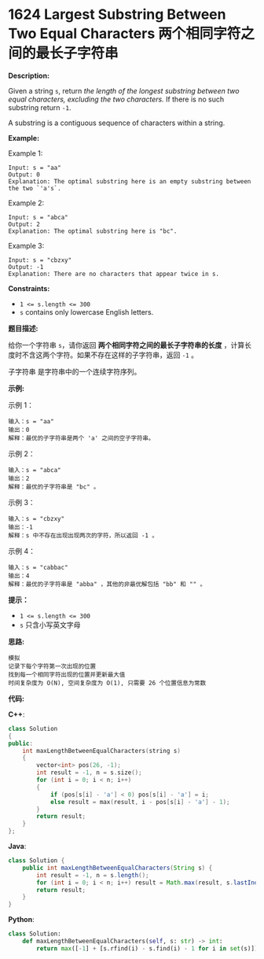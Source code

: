 # 1624 Largest Substring Between Two Equal Characters 两个相同字符之间的最长子字符串

__Description:__

Given a string `s`, return _the length of the longest substring between two equal characters, excluding the two characters._ If there is no such substring return `-1`.

A substring is a contiguous sequence of characters within a string.

__Example:__

Example 1:

```text
Input: s = "aa"
Output: 0
Explanation: The optimal substring here is an empty substring between the two `'a's`.
```

Example 2:

```text
Input: s = "abca"
Output: 2
Explanation: The optimal substring here is "bc".
```

Example 3:

```text
Input: s = "cbzxy"
Output: -1
Explanation: There are no characters that appear twice in s.
```

__Constraints:__

- `1 <= s.length <= 300`
- `s` contains only lowercase English letters.

__题目描述:__

给你一个字符串 `s`，请你返回 __两个相同字符之间的最长子字符串的长度__ ，计算长度时不含这两个字符。如果不存在这样的子字符串，返回 `-1` 。

子字符串 是字符串中的一个连续字符序列。

__示例:__

示例 1：

```text
输入：s = "aa"
输出：0
解释：最优的子字符串是两个 'a' 之间的空子字符串。
```

示例 2：

```text
输入：s = "abca"
输出：2
解释：最优的子字符串是 "bc" 。
```

示例 3：

```text
输入：s = "cbzxy"
输出：-1
解释：s 中不存在出现出现两次的字符，所以返回 -1 。
```

示例 4：

```text
输入：s = "cabbac"
输出：4
解释：最优的子字符串是 "abba" ，其他的非最优解包括 "bb" 和 "" 。
```

__提示：__

- `1 <= s.length <= 300`
- `s` 只含小写英文字母

__思路:__

```text
模拟
记录下每个字符第一次出现的位置
找到每一个相同字符出现的位置并更新最大值
时间复杂度为 O(N), 空间复杂度为 O(1), 只需要 26 个位置信息为常数
```

__代码:__

__C++__:

```C++
class Solution 
{
public:
    int maxLengthBetweenEqualCharacters(string s) 
    {
        vector<int> pos(26, -1);
        int result = -1, n = s.size();
        for (int i = 0; i < n; i++) 
        {
            if (pos[s[i] - 'a'] < 0) pos[s[i] - 'a'] = i;
            else result = max(result, i - pos[s[i] - 'a'] - 1);
        }
        return result;
    }
};
```

__Java__:

```Java
class Solution {
    public int maxLengthBetweenEqualCharacters(String s) {
        int result = -1, n = s.length();
        for (int i = 0; i < n; i++) result = Math.max(result, s.lastIndexOf(s.charAt(i)) - i - 1);
        return result;
    }
}
```

__Python__:

```Python
class Solution:
    def maxLengthBetweenEqualCharacters(self, s: str) -> int:
        return max([-1] + [s.rfind(i) - s.find(i) - 1 for i in set(s)])
```
